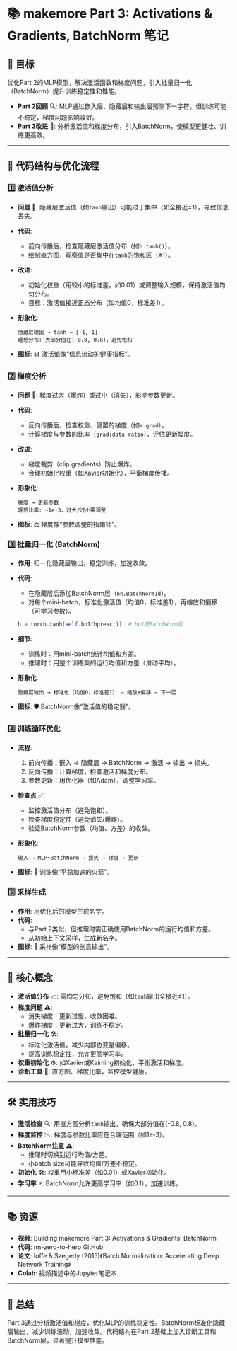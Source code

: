 # 📚 makemore Part 3: Activations & Gradients, BatchNorm 笔记

## 🎯 目标

优化Part 2的MLP模型，解决激活函数和梯度问题，引入批量归一化（BatchNorm）提升训练稳定性和性能。

- **Part 2回顾** 🔍: MLP通过嵌入层、隐藏层和输出层预测下一字符，但训练可能不稳定，梯度问题影响收敛。
- **Part 3改进** 🌟: 分析激活值和梯度分布，引入BatchNorm，使模型更健壮、训练更高效。

---

## 🧠 代码结构与优化流程

### 1️⃣ 激活值分析

- **问题** 🚫: 隐藏层激活值（如`tanh`输出）可能过于集中（如全接近±1），导致信息丢失。

- **代码**:

  - 前向传播后，检查隐藏层激活值分布（如`h.tanh()`）。
  - 绘制直方图，观察值是否集中在`tanh`的饱和区（±1）。

- **改进**:

  - 初始化权重（用较小的标准差，如0.01）或调整输入规模，保持激活值均匀分布。
  - 目标：激活值接近正态分布（如均值0，标准差1）。

- **形象化**:

  ```
  隐藏层输出 → tanh → [-1, 1]
  理想分布: 大部分值在(-0.8, 0.8)，避免饱和
  ```

- **图标**: 📊 激活值像“信息流动的健康指标”。

### 2️⃣ 梯度分析

- **问题** 🚨: 梯度过大（爆炸）或过小（消失），影响参数更新。

- **代码**:

  - 反向传播后，检查权重、偏置的梯度（如`W.grad`）。
  - 计算梯度与参数的比率（`grad:data ratio`），评估更新幅度。

- **改进**:

  - 梯度裁剪（clip gradients）防止爆炸。
  - 合理初始化权重（如Xavier初始化），平衡梯度传播。

- **形象化**:

  ```
  梯度 → 更新参数
  理想比率: ~1e-3，过大/过小需调整
  ```

- **图标**: ⚖️ 梯度像“参数调整的指南针”。

### 3️⃣ 批量归一化 (BatchNorm)

- **作用**: 归一化隐藏层输出，稳定训练，加速收敛。

- **代码**:

  - 在隐藏层后添加BatchNorm层（`nn.BatchNorm1d`）。
  - 对每个mini-batch，标准化激活值（均值0，标准差1），再缩放和偏移（可学习参数）。

  ```python
  h = torch.tanh(self.bn1(hpreact))  # bn1是BatchNorm层
  ```

- **细节**:

  - 训练时：用mini-batch统计均值和方差。
  - 推理时：用整个训练集的运行均值和方差（滑动平均）。

- **形象化**:

  ```
  隐藏层输出 → 标准化（均值0，标准差1） → 缩放+偏移 → 下一层
  ```

- **图标**: 🛡️ BatchNorm像“激活值的稳定器”。

### 4️⃣ 训练循环优化

- **流程**:

  1. 前向传播：嵌入 → 隐藏层 → BatchNorm → 激活 → 输出 → 损失。
  2. 反向传播：计算梯度，检查激活和梯度分布。
  3. 参数更新：用优化器（如Adam），调整学习率。

- **检查点** ✅:

  - 监控激活值分布（避免饱和）。
  - 检查梯度稳定性（避免消失/爆炸）。
  - 验证BatchNorm参数（均值、方差）的收敛。

- **形象化**:

  ```
  输入 → MLP+BatchNorm → 损失 → 梯度 → 更新
  ```

- **图标**: 🚀 训练像“平稳加速的火箭”。

### 5️⃣ 采样生成

- **作用**: 用优化后的模型生成名字。
- **代码**:
  - 与Part 2类似，但推理时需正确使用BatchNorm的运行均值和方差。
  - 从初始上下文采样，生成新名字。
- **图标**: 🎨 采样像“模型的创意输出”。

---

## 🔑 核心概念

- **激活值分布** 📈: 需均匀分布，避免饱和（如`tanh`输出全接近±1）。
- **梯度问题** ⚠️:
  - 消失梯度：更新过慢，收敛困难。
  - 爆炸梯度：更新过大，训练不稳定。
- **批量归一化** 🛠️:
  - 标准化激活值，减少内部协变量偏移。
  - 提高训练稳定性，允许更高学习率。
- **权重初始化** ⚙️: 如Xavier或Kaiming初始化，平衡激活和梯度。
- **诊断工具** 🔬: 直方图、梯度比率，监控模型健康。

---

## 🛠️ 实用技巧

- **激活检查** 🔍: 用直方图分析`tanh`输出，确保大部分值在(-0.8, 0.8)。
- **梯度监控** 📉: 梯度与参数比率应在合理范围（如1e-3）。
- **BatchNorm注意** ⚠️:
  - 推理时切换到运行均值/方差。
  - 小batch size可能导致均值/方差不稳定。
- **初始化** 🛠️: 权重用小标准差（如0.01）或Xavier初始化。
- **学习率** ⚡: BatchNorm允许更高学习率（如0.1），加速训练。

---

## 📚 资源

- **视频**: Building makemore Part 3: Activations & Gradients, BatchNorm
- **代码**: nn-zero-to-hero GitHub
- **论文**: Ioffe & Szegedy (2015)《Batch Normalization: Accelerating Deep Network Training》
- **Colab**: 视频描述中的Jupyter笔记本

---

## 🌟 总结

Part 3通过分析激活值和梯度，优化MLP的训练稳定性。BatchNorm标准化隐藏层输出，减少训练波动，加速收敛。代码结构在Part 2基础上加入诊断工具和BatchNorm层，显著提升模型性能。